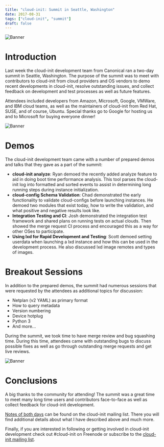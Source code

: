 ```yaml
---
title: "cloud-init: Summit in Seattle, Washington"
date: 2017-08-31
tags: ["cloud-init", "summit"]
draft: false
---
```


![Banner](/img/sprint/2017-cloud-init/seattle.jpg#center)

# Introduction

Last week the cloud-init development team from Canonical ran a two-day summit in Seattle, Washington. The purpose of the summit was to meet with contributors to cloud-init from cloud providers and OS vendors to demo recent developments in cloud-init, resolve outstanding issues, and collect feedback on development and test processes as well as future features.

Attendees included developers from Amazon, Microsoft, Google, VMWare, and IBM cloud teams, as well as the maintainers of cloud-init from Red Hat, SUSE, and of course, Ubuntu. Special thanks go to Google for hosting us and to Microsoft for buying everyone dinner!

![Banner](/img/sprint/2017-cloud-init/meeting.jpg)

# Demos

The cloud-init development team came with a number of prepared demos and talks that they gave as a part of the summit:

* __cloud-init analyze__: Ryan demoed the recently added analyze feature to aid in doing boot time performance analysis. This tool parses the cloud-init log into formatted and sorted events to assist in determining long running steps during instance initialization.
* __cloud-config Schema Validation__: Chad demonstrated the early functionality to validate cloud-configs before launching instances. He demoed two modules that exist today, how to write the validation, and what positive and negative results look like.
* __Integration Testing and CI__: Josh demonstrated the integration test framework and shared plans on running tests on actual clouds. Then showed the merge request CI process and encouraged this as a way for other OSes to participate.
* __Using lxd for Rapid Development and Testing__: Scott demoed setting userdata when launching a lxd instance and how this can be used in the development process. He also discussed lxd image remotes and types of images.

# Breakout Sessions

In addition to the prepared demos, the summit had numerous sessions that were requested by the attendees as additional topics for discussion:

* Netplan (v2 YAML) as primary format
* How to query metadata
* Version numbering
* Device hotplug
* Python 3
* And more...

During the summit, we took time to have merge review and bug squashing time. During this time, attendees came with outstanding bugs to discuss possible fixes as well as go through outstanding merge requests and get live reviews.

![Banner](/img/sprint/2017-cloud-init/bridge.jpg)

# Conclusions

A big thanks to the community for attending! The summit was a great time to meet many long time users and contributors face-to-face as well as collect feedback for cloud-init development.

[Notes of both days](https://lists.launchpad.net/cloud-init/msg00094.html) can be found on the cloud-init mailing list. There you will find additional details about what I have described above and much more.

Finally, if you are interested in following or getting involved in cloud-init development check out #cloud-init on Freenode or subscribe to the [cloud-init mailing list](https://launchpad.net/~cloud-init).
